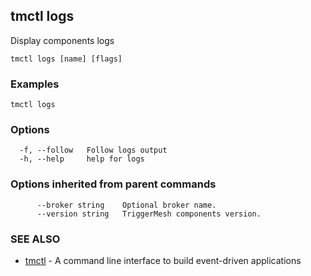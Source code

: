 ## tmctl logs

Display components logs

```
tmctl logs [name] [flags]
```

### Examples

```
tmctl logs
```

### Options

```
  -f, --follow   Follow logs output
  -h, --help     help for logs
```

### Options inherited from parent commands

```
      --broker string    Optional broker name.
      --version string   TriggerMesh components version.
```

### SEE ALSO

* [tmctl](tmctl.md)	 - A command line interface to build event-driven applications

